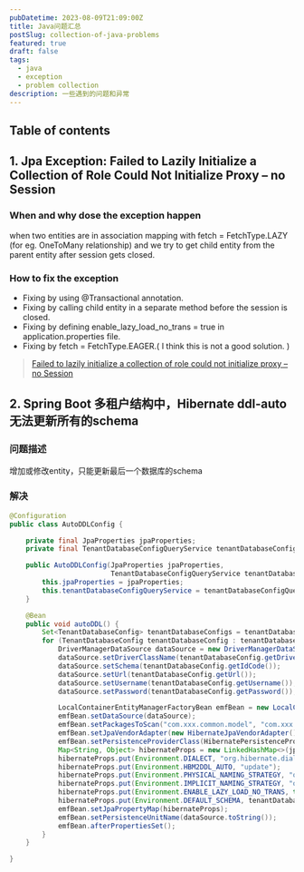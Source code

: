```yaml
---
pubDatetime: 2023-08-09T21:09:00Z
title: Java问题汇总
postSlug: collection-of-java-problems
featured: true
draft: false
tags:
  - java
  - exception
  - problem collection
description: 一些遇到的问题和异常
---
```


## Table of contents

## 1. Jpa Exception: Failed to Lazily Initialize a Collection of Role Could Not Initialize Proxy – no Session

### When and why dose the exception happen

when two entities are in association mapping with fetch = FetchType.LAZY (for eg. OneToMany relationship) and we try to get child entity from the parent entity after session gets closed.

### How to fix the exception

- Fixing by using @Transactional annotation.
- Fixing by calling child entity in a separate method before the session is closed.
- Fixing by defining enable_lazy_load_no_trans = true in application.properties file.
- Fixing by fetch = FetchType.EAGER.( I think this is not a good solution. )

>[Failed to lazily initialize a collection of role could not initialize proxy – no Session](https://www.netsurfingzone.com/hibernate/failed-to-lazily-initialize-a-collection-of-role-could-not-initialize-proxy-no-session/)

## 2. Spring Boot 多租户结构中，Hibernate ddl-auto 无法更新所有的schema

### 问题描述

增加或修改entity，只能更新最后一个数据库的schema

### 解决

```java
@Configuration
public class AutoDDLConfig {

    private final JpaProperties jpaProperties;
    private final TenantDatabaseConfigQueryService tenantDatabaseConfigQueryService;

    public AutoDDLConfig(JpaProperties jpaProperties,
                         TenantDatabaseConfigQueryService tenantDatabaseConfigQueryService) {
        this.jpaProperties = jpaProperties;
        this.tenantDatabaseConfigQueryService = tenantDatabaseConfigQueryService;
    }

    @Bean
    public void autoDDL() {
        Set<TenantDatabaseConfig> tenantDatabaseConfigs = tenantDatabaseConfigQueryService.getAll();
        for (TenantDatabaseConfig tenantDatabaseConfig : tenantDatabaseConfigs) {
            DriverManagerDataSource dataSource = new DriverManagerDataSource();
            dataSource.setDriverClassName(tenantDatabaseConfig.getDriverClassName());
            dataSource.setSchema(tenantDatabaseConfig.getIdCode());
            dataSource.setUrl(tenantDatabaseConfig.getUrl());
            dataSource.setUsername(tenantDatabaseConfig.getUsername());
            dataSource.setPassword(tenantDatabaseConfig.getPassword());

            LocalContainerEntityManagerFactoryBean emfBean = new LocalContainerEntityManagerFactoryBean();
            emfBean.setDataSource(dataSource);
            emfBean.setPackagesToScan("com.xxx.common.model", "com.xxx.wechat");
            emfBean.setJpaVendorAdapter(new HibernateJpaVendorAdapter());
            emfBean.setPersistenceProviderClass(HibernatePersistenceProvider.class);
            Map<String, Object> hibernateProps = new LinkedHashMap<>(jpaProperties.getProperties());
            hibernateProps.put(Environment.DIALECT, "org.hibernate.dialect.MySQL5InnoDBDialect");
            hibernateProps.put(Environment.HBM2DDL_AUTO, "update");
            hibernateProps.put(Environment.PHYSICAL_NAMING_STRATEGY, "org.springframework.boot.orm.jpa.hibernate.SpringPhysicalNamingStrategy");
            hibernateProps.put(Environment.IMPLICIT_NAMING_STRATEGY, "org.springframework.boot.orm.jpa.hibernate.SpringImplicitNamingStrategy");
            hibernateProps.put(Environment.ENABLE_LAZY_LOAD_NO_TRANS, true);
            hibernateProps.put(Environment.DEFAULT_SCHEMA, tenantDatabaseConfig.getIdCode());
            emfBean.setJpaPropertyMap(hibernateProps);
            emfBean.setPersistenceUnitName(dataSource.toString());
            emfBean.afterPropertiesSet();
        }
    }

}

```
